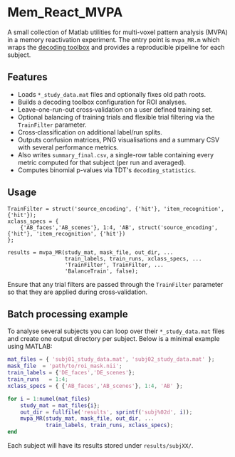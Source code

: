 # Mem_React_MVPA

A small collection of Matlab utilities for multi-voxel pattern analysis (MVPA)
in a memory reactivation experiment. The entry point is `mvpa_MR.m` which wraps
the [decoding toolbox](https://github.com/mauricioferreira/decoding_toolbox) and
provides a reproducible pipeline for each subject.

## Features
- Loads `*_study_data.mat` files and optionally fixes old path roots.
- Builds a decoding toolbox configuration for ROI analyses.
- Leave-one-run-out cross‑validation on a user defined training set.
- Optional balancing of training trials and flexible trial filtering via the
  `TrainFilter` parameter.
- Cross‑classification on additional label/run splits.
- Outputs confusion matrices, PNG visualisations and a summary CSV with several
  performance metrics.
- Also writes `summary_final.csv`, a single-row table containing every metric
  computed for that subject (per run and averaged).
- Computes binomial p-values via TDT's `decoding_statistics`.

## Usage
```
TrainFilter = struct('source_encoding', {'hit'}, 'item_recognition', {'hit'});
xclass_specs = {
    {'AB_faces','AB_scenes'}, 1:4, 'AB', struct('source_encoding', {'hit'}, 'item_recognition', {'hit'})
};

results = mvpa_MR(study_mat, mask_file, out_dir, ...
                  train_labels, train_runs, xclass_specs, ...
                  'TrainFilter', TrainFilter, ...
                  'BalanceTrain', false);
```

Ensure that any trial filters are passed through the `TrainFilter` parameter so
that they are applied during cross‑validation.

## Batch processing example
To analyse several subjects you can loop over their `*_study_data.mat` files
and create one output directory per subject. Below is a minimal example using
MATLAB:

```matlab
mat_files = { 'subj01_study_data.mat', 'subj02_study_data.mat' };
mask_file  = 'path/to/roi_mask.nii';
train_labels = {'DE_faces','DE_scenes'};
train_runs   = 1:4;
xclass_specs = { {'AB_faces','AB_scenes'}, 1:4, 'AB' };

for i = 1:numel(mat_files)
    study_mat = mat_files{i};
    out_dir = fullfile('results', sprintf('subj%02d', i));
    mvpa_MR(study_mat, mask_file, out_dir, ...
            train_labels, train_runs, xclass_specs);
end
```

Each subject will have its results stored under `results/subjXX/`.
